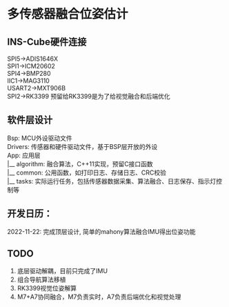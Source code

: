 # 多传感器融合位姿估计

## INS-Cube硬件连接
SPI5->ADIS1646X   
SPI1->ICM20602   
SPI4->BMP280   
IIC1->MAG3110   
USART2->MXT906B   
SPI2->RK3399
预留给RK3399是为了给视觉融合和后端优化

## 软件层设计
Bsp: MCU外设驱动文件      
Drivers: 传感器和硬件驱动文件，基于BSP层开放的外设     
App: 应用层    
|__ algorithm: 融合算法，C++11实现，预留C接口函数     
|__ common: 公用函数，如打印日志、存储日志、CRC校验    
|__ tasks: 实际运行任务，包括传感器数据采集、算法融合、日志保存、指示灯控制等    


## 开发日历：

2022-11-22: 完成顶层设计, 简单的mahony算法融合IMU得出位姿功能

## TODO
1. 底层驱动解耦，目前只完成了IMU
2. 组合导航算法移植
3. RK3399视觉位姿解算
4. M7+A7协同融合，M7负责实时，A7负责后端优化和视觉处理